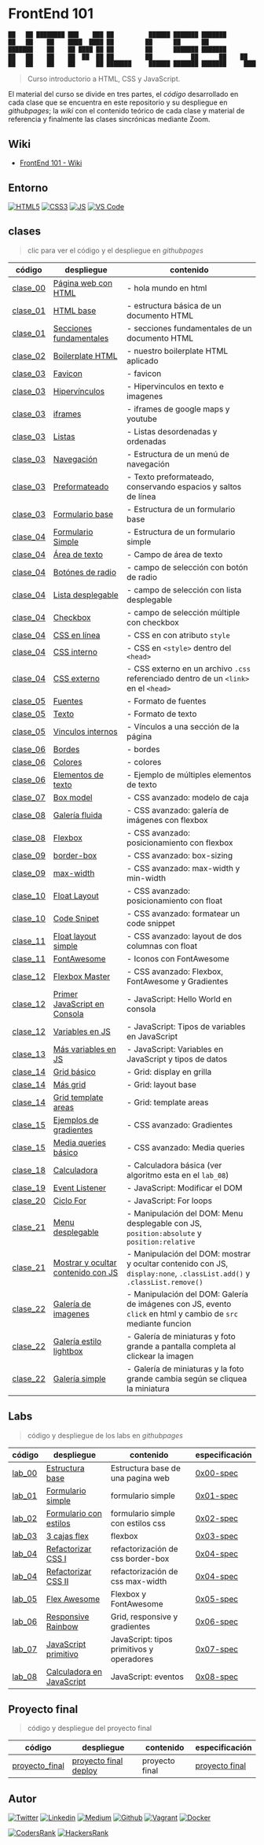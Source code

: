 # FrontEnd 101

```javascript
██   ██ ████████ ███    ███ ██          ██████ ███████ ███████         ██ ███████
██   ██    ██    ████  ████ ██         ██      ██      ██              ██ ██
███████    ██    ██ ████ ██ ██         ██      ███████ ███████         ██ ███████
██   ██    ██    ██  ██  ██ ██         ██           ██      ██    ██   ██      ██
██   ██    ██    ██      ██ ███████     ██████ ███████ ███████     █████  ███████
```

> Curso introductorio a HTML, CSS y JavaScript.

El material del curso se divide en tres partes, el *código* desarrollado en cada clase que se encuentra en este repositorio y su despliegue en *githubpages*; la *wiki* con el contenido teórico de cada clase y material de referencia y finalmente las clases sincrónicas mediante Zoom.

## Wiki

- [FrontEnd 101 - Wiki](https://github.com/ralexrivero/FrontEnd-101/wiki)

## Entorno

[![HTML5](https://img.shields.io/static/v1?label=&message=HTML5&color=E34F26&logo=HTML5&logoColor=E34F26&labelColor=2F333A)](https://developer.mozilla.org/en-US/docs/Web/Guide/HTML/HTML5)<!--HTML5-->
[![CSS3](https://img.shields.io/static/v1?label=&message=CSS3&color=0071B5&logo=CSS3&logoColor=1572B6&labelColor=2F333A)](https://developer.mozilla.org/en-US/docs/Web/CSS)<!-- CSS3 -->
[![JS](https://img.shields.io/static/v1?label=&message=JavaScript&color=F7DF1E&logo=JavaScript&logoColor=F7DF1E&labelColor=2F333A)](https://www.javascript.com)<!-- JS -->
[![VS Code](https://img.shields.io/static/v1?label=&message=Visual%20Studio%20Code&color=007ACC&logo=Visual%20Studio%20Code&logoColor=007ACC&labelColor=2F333A)](https://code.visualstudio.com/) <!-- vs code -->

## clases

> clic para ver el código y el despliegue en *githubpages*

| código | despliegue | contenido |
|--------|------------------------------------|---------------|
| [clase_00](./clases/clase_00/hola_mundo/) |[Página web con HTML](https://ralexrivero.github.io/FrontEnd-101/clases/clase_00/hola_mundo/) | - hola mundo en html|
| [clase_01](./clases/clase_01/HTML_base/) |[HTML base](https://ralexrivero.github.io/FrontEnd-101/clases/clase_01/HTML_base/) | - estructura básica de un documento HTML |
| [clase_01](./clases/clase_01/secciones_fundamentales/) |[Secciones fundamentales](https://ralexrivero.github.io/FrontEnd-101/clases/clase_01/secciones_fundamentales/) | - secciones fundamentales de un documento HTML |
| [clase_02](./clases/clase_02/boilerplate/) | [Boilerplate HTML](https://ralexrivero.github.io/FrontEnd-101/clases/clase_02/boilerplate/)| - nuestro boilerplate HTML aplicado |
| [clase_03](./clases/clase_03/favicon/) | [Favicon](https://ralexrivero.github.io/FrontEnd-101/clases/clase_03/favicon/)| - favicon |
| [clase_03](./clases/clase_03/hipervinculos/) | [Hipervínculos](https://ralexrivero.github.io/FrontEnd-101/clases/clase_03/hipervinculos/)| - Hipervinculos en texto e imagenes |
| [clase_03](./clases/clase_03/iframes/) | [iframes](https://ralexrivero.github.io/FrontEnd-101/clases/clase_03/iframes/)| - iframes de google maps y youtube |
| [clase_03](./clases/clase_03/listas/) | [Listas](https://ralexrivero.github.io/FrontEnd-101/clases/clase_03/listas/)| - Listas desordenadas y ordenadas |
| [clase_03](./clases/clase_03/navegacion/) | [Navegación](https://ralexrivero.github.io/FrontEnd-101/clases/clase_03/navegacion/)| - Estructura de un menú de navegación |
| [clase_03](./clases/clase_03/texto_preformateado/) | [Preformateado](https://ralexrivero.github.io/FrontEnd-101/clases/clase_03/texto_preformateado/)| - Texto preformateado, conservando espacios y saltos de línea |
| [clase_03](./clases/clase_03/formulario_base/) | [Formulario base](https://ralexrivero.github.io/FrontEnd-101/clases/clase_03/formulario_base/)| - Estructura de un formulario base |
| [clase_04](./clases/clase_04/formulario_simple/) | [Formulario Simple](https://ralexrivero.github.io/FrontEnd-101/clases/clase_04/formulario_simple/)| - Estructura de un formulario simple |
| [clase_04](./clases/clase_04/area_texto/) | [Área de texto](https://ralexrivero.github.io/FrontEnd-101/clases/clase_04/area_texto/)| - Campo de área de texto |
| [clase_04](./clases/clase_04/boton_radio/) | [Botónes de radio](https://ralexrivero.github.io/FrontEnd-101/clases/clase_04/boton_radio/)| - campo de selección con botón de radio |
| [clase_04](./clases/clase_04/lista_desplegable/) | [Lista desplegable](https://ralexrivero.github.io/FrontEnd-101/clases/clase_04/lista_desplegable/)| - campo de selección con lista desplegable |
| [clase_04](./clases/clase_04/checkbox/) | [Checkbox](https://ralexrivero.github.io/FrontEnd-101/clases/clase_04/checkbox)| - campo de selección múltiple con checkbox |
| [clase_04](./clases/clase_04/css_en_linea/04-01-css.html) | [CSS en línea](https://ralexrivero.github.io/FrontEnd-101/clases/clase_04/css_en_linea/04-01-css.html)| - CSS en con atributo `style` |
| [clase_04](./clases/clase_04/css_interno/index.html) | [CSS interno](https://ralexrivero.github.io/FrontEnd-101/clases/clase_04/css_interno/)| - CSS en `<style>` dentro del `<head>` |
| [clase_04](./clases/clase_04/css_externo/) | [CSS externo](https://ralexrivero.github.io/FrontEnd-101/clases/clase_04/css_externo/)| - CSS externo en un archivo `.css` referenciado dentro de un `<link>` en el `<head>` |
| [clase_05](./clases/clase_05/05-00-fuentes.html) | [Fuentes](https://ralexrivero.github.io/FrontEnd-101/clases/clase_05/05-00-fuentes.html)| - Formato de fuentes |
| [clase_05](./clases/clase_05/05-00-texto.html) | [Texto](https://ralexrivero.github.io/FrontEnd-101/clases/clase_05/05-00-texto.html)| - Formato de texto |
| [clase_05](./clases/clase_05/05-anchor_id.html) | [Vinculos internos](https://ralexrivero.github.io/FrontEnd-101/clases/clase_05/05-anchor_id.html)| - Vínculos a una sección de la página |
| [clase_06](./clases/clase_06/) | [Bordes](https://ralexrivero.github.io/FrontEnd-101/clases/clase_06/06-bordes.html)| - bordes |
| [clase_06](./clases/clase_06/) | [Colores](https://ralexrivero.github.io/FrontEnd-101/clases/clase_06/06-colores.html)| - colores |
| [clase_06](./clases/clase_06/) | [Elementos de texto](https://ralexrivero.github.io/FrontEnd-101/clases/clase_06/06-multiples.html)| - Ejemplo de múltiples elementos de texto |
| [clase_07](./clases/clase_07/) | [Box model](https://ralexrivero.github.io/FrontEnd-101/clases/clase_07/07-boxmodel.html)| - CSS avanzado: modelo de caja |
| [clase_08](./clases/clase_08/consolas/) |[Galería fluida](https://ralexrivero.github.io/FrontEnd-101/clases/clase_08/consolas/) | - CSS avanzado: galería de imágenes con flexbox |
| [clase_08](./clases/clase_08/flexbox/) |[Flexbox](https://ralexrivero.github.io/FrontEnd-101/clases/clase_08/flexbox/) | - CSS avanzado: posicionamiento con flexbox |
| [clase_09](./clases/clase_09/09-border-box/) | [border-box](https://ralexrivero.github.io/FrontEnd-101/clases/clase_09/09-border-box)| - CSS avanzado: box-sizing  |
| [clase_09](./clases/clase_09/09-max-width/) | [max-width](https://ralexrivero.github.io/FrontEnd-101/clases/clase_09/09-max-width)| - CSS avanzado: max-width y min-width |
| [clase_10](./clases/clase_10/float) | [Float Layout](https://ralexrivero.github.io/FrontEnd-101/clases/clase_10/float) | - CSS avanzado: posicionamiento con float |
| [clase_10](./clases/clase_10/codigo) | [Code Snipet](https://ralexrivero.github.io/FrontEnd-101/clases/clase_10/codigo) | - CSS avanzado: formatear un code snippet |
| [clase_11](./clases/clase_11/float) | [Float layout simple](https://ralexrivero.github.io/FrontEnd-101/clases/clase_11/float) | - CSS avanzado: layout de dos columnas con float |
| [clase_11](./clases/clase_11/fontawesome) | [FontAwesome](https://ralexrivero.github.io/FrontEnd-101/clases/clase_11/fontawesome) | - Iconos con FontAwesome |
| [clase_12](./clases/clase_12/flexbox_master/) | [Flexbox Master](https://ralexrivero.github.io/FrontEnd-101/clases/clase_12/flexbox_master) | - CSS avanzado: Flexbox, FontAwesome y Gradientes |
| [clase_12](./clases/clase_12/hello_javascript/) | [Primer JavaScript en Consola](https://ralexrivero.github.io/FrontEnd-101/clases/clase_12/hello_javascript) | - JavaScript: Hello World en consola |
| [clase_12](./clases/clase_12/tipos_variables/) | [Variables en JS](https://ralexrivero.github.io/FrontEnd-101/clases/clase_12/tipos_variables) | - JavaScript: Tipos de variables en JavaScript |
| [clase_13](./clases/clase_13/variables/) | [Más variables en JS](https://ralexrivero.github.io/FrontEnd-101/clases/clase_13/variables) | - JavaScript: Variables en JavaScript y tipos de datos |
| [clase_14](./clases/clase_14/00-grid/) | [Grid básico](https://ralexrivero.github.io/FrontEnd-101/clases/clase_14/00-grid) | - Grid: display en grilla |
| [clase_14](./clases/clase_14/01-grid/) | [Más grid](https://ralexrivero.github.io/FrontEnd-101/clases/clase_14/01-grid) | - Grid: layout base |
| [clase_14](./clases/clase_14/02-grid/) | [Grid template areas](https://ralexrivero.github.io/FrontEnd-101/clases/clase_14/02-grid) | - Grid: template areas |
| [clase_15](./clases/clase_15/gradientes/) | [Ejemplos de gradientes](https://ralexrivero.github.io/FrontEnd-101/clases/clase_15/gradientes) | - CSS avanzado: Gradientes |
| [clase_15](./clases/clase_15/media_queries/) | [Media queries básico](https://ralexrivero.github.io/FrontEnd-101/clases/clase_15/media_queries) | - CSS avanzado: Media queries |
| [clase_18](./clases/clase_18/calculadora/) | [Calculadora](https://ralexrivero.github.io/FrontEnd-101/clases/clase_18/calculadora) | - Calculadora básica (ver algoritmo esta en el `lab_08`)|
| [clase_19](./clases/clase_19/input_usuario/) | [Event Listener](https://ralexrivero.github.io/FrontEnd-101/clases/clase_19/input_usuario/) | - JavaScript: Modificar el DOM | getElementsByClassName y addEventListener |
| [clase_20](./clases/clase_20/for/) | [Ciclo For](https://ralexrivero.github.io/FrontEnd-101/clases/clase_20/for/) | - JavaScript: For loops |
| [clase_21](./clases/clase_21/menu_desplegable/) | [Menu desplegable](https://ralexrivero.github.io/FrontEnd-101/clases/clase_21/menu_desplegable/) | - Manipulación del DOM: Menu desplegable con JS, `position:absolute` y `position:relative` |
| [clase_21](./clases/clase_21/bienvenida/) | [Mostrar y ocultar contenido con JS](https://ralexrivero.github.io/FrontEnd-101/clases/clase_21/bienvenida/) | - Manipulación del DOM: mostrar y ocultar contenido con JS, `display:none`, `.classList.add()` y `.classList.remove()`|
| [clase_22](./clases/clase_22/galeria/) | [Galería de imagenes](https://ralexrivero.github.io/FrontEnd-101/clases/clase_22/galeria/) | - Manipulación del DOM: Galería de imágenes con JS, evento `click` en html y cambio de `src` mediante funcion|
| [clase_22](./clases/clase_22/lightbox/) | [Galería estilo lightbox](https://ralexrivero.github.io/FrontEnd-101/clases/clase_22/lightbox/) | - Galería de miniaturas y foto grande a pantalla completa al clickear la imagen |
| [clase_22](./clases/clase_22/galeria_simple/) | [Galería simple](https://ralexrivero.github.io/FrontEnd-101/clases/clase_22/galeria_simple/) | - Galería de miniaturas y la foto grande cambia según se cliquea la miniatura |

## Labs

> código y despliegue de los labs en *githubpages*

| código | despliegue | contenido | especificación |
|--------|------------------------------------|---------------|---------------|
| [lab_00](./labs/0x00-lab/00-lab_index.html) | [Estructura base](https://ralexrivero.github.io/FrontEnd-101/labs/0x00-lab/00-lab_index.html) | Estructura base de una pagina web | [0x00-spec](./labs/0x00-lab/0x00-espec.md) |
| [lab_01](./labs/0x01-lab/01-lab_index.html) | [Formulario simple](https://ralexrivero.github.io/FrontEnd-101/labs/0x01-lab/01-lab_index.html) | formulario simple | [0x01-spec](./labs/0x01-lab/0x01-espec.md) |
| [lab_02](./labs/0x02-lab/) | [Formulario con estilos](https://ralexrivero.github.io/FrontEnd-101/labs/0x02-lab/) | formulario simple con estilos css | [0x02-spec](./labs/0x02-lab/0x02-espec.md) |
| [lab_03](./labs/0x03-lab/) | [3 cajas flex](https://ralexrivero.github.io/FrontEnd-101/labs/0x03-lab/) | flexbox | [0x03-spec](./labs/0x03-lab/0x03-espec.md) |
| [lab_04](./labs/0x04-lab/09-border-box/) | [Refactorizar CSS I](https://ralexrivero.github.io/FrontEnd-101/labs/0x04-lab/09-border-box/) | refactorización de css border-box | [0x04-spec](./labs/0x04-lab/0x04-espec.md) |
| [lab_04](./labs/0x04-lab/09-max-width/) | [Refactorizar CSS II](https://ralexrivero.github.io/FrontEnd-101/labs/0x04-lab/09-max-width) | refactorización de css max-width | [0x04-spec](./labs/0x04-lab/0x04-espec.md) |
| [lab_05](./labs/0x05-lab/) | [Flex Awesome](https://ralexrivero.github.io/FrontEnd-101/labs/0x05-lab/) | Flexbox y FontAwesome | [0x05-spec](./labs/0x05-lab/0x05-espec.md) |
| [lab_06](./labs/0x06-lab/) | [Responsive Rainbow](https://ralexrivero.github.io/FrontEnd-101/labs/0x06-lab/) | Grid, responsive y gradientes | [0x06-spec](./labs/0x06-lab/0x06-espec.md) |
| [lab_07](./labs/0x07-lab/) | [JavaScript primitivo](https://ralexrivero.github.io/FrontEnd-101/labs/0x07-lab/) | JavaScript: tipos primitivos y operadores | [0x07-spec](./labs/0x07-lab/0x07-espec.md) |
| [lab_08](./labs/0x08-lab/) | [Calculadora en JavaScript](https://ralexrivero.github.io/FrontEnd-101/labs/0x08-lab/) | JavaScript: eventos | [0x08-spec](./labs/0x08-lab/0x08-espec.md) |

## Proyecto final

> código y despliegue del proyecto final

| código | despliegue | contenido | especificación |
|--------|------------------------------------|---------------|---------------|
| [proyecto_final](./proyecto_final/) | [proyecto final deploy](https://ralexrivero.github.io/FrontEnd-101/proyecto_final/) | proyecto final | [proyecto final](./proyecto_final/README.md) |

## Autor

[![Twitter](https://img.shields.io/twitter/follow/ralex_uy?style=social)](https://twitter.com/ralex_uy) <!-- twitter -->
[![Linkedin](https://img.shields.io/badge/LinkedIn-+29K-blue?style=social&logo=linkedin)](https://www.linkedin.com/in/ronald-rivero/) <!-- linkedin -->
[![Medium](https://img.shields.io/static/v1?label=&message=Medium&color=000000&logo=Medium&logoColor=000000&labelColor=888888)](https://medium.com/@ralexrivero)<!-- medium -->
[![Github](https://img.shields.io/github/followers/ralexrivero?style=social)](https://github.com/ralexrivero/) <!-- github -->
[![Vagrant](https://img.shields.io/static/v1?label=&message=Vagrant%20Profile&color=1868F2&logo=vagrant&labelColor=2F333A)](https://app.vagrantup.com/ralexrivero) <!-- vagrant -->
[![Docker](https://img.shields.io/static/v1?label=&message=Docker%20Profile&color=2496ED&logo=Docker&labelColor=2F333A)](https://hub.docker.com/u/ralexrivero) <!-- docker -->

[![CodersRank](https://img.shields.io/static/v1?label=&message=Coders%20Rank&color=67A4AC&logo=CodersRank&logoColor=67A4AC&labelColor=2F333A)](https://profile.codersrank.io/user/ralexrivero) <!-- codersrank -->
[![HackersRank](https://img.shields.io/static/v1?label=&message=Hacker%20Rank&color=00EA64&logo=HackerRank&logoColor=00EA64&labelColor=2F333A)](https://www.hackerrank.com/ralexrivero) <!-- hackerrank -->
<!-- Behance -->
<!-- website -->
